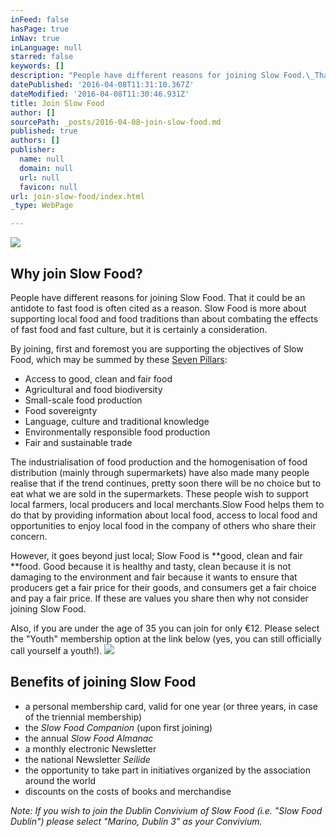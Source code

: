 ```yaml
---
inFeed: false
hasPage: true
inNav: true
inLanguage: null
starred: false
keywords: []
description: "People have different reasons for joining Slow Food.\_That it could be an antidote to fast food is often cited as a reason. Slow Food is more about supporting local food and food traditions than about combating the effects of fast food and fast culture, but it is certainly a consideration."
datePublished: '2016-04-08T11:31:10.367Z'
dateModified: '2016-04-08T11:30:46.931Z'
title: Join Slow Food
author: []
sourcePath: _posts/2016-04-08-join-slow-food.md
published: true
authors: []
publisher:
  name: null
  domain: null
  url: null
  favicon: null
url: join-slow-food/index.html
_type: WebPage

---
```

![](https://the-grid-user-content.s3-us-west-2.amazonaws.com/f0268d88-c7ef-4d98-8c1d-f1b9a337c7f7.jpg)

## Why join Slow Food?

People have different reasons for joining Slow Food. That it could be an antidote to fast food is often cited as a reason. Slow Food is more about supporting local food and food traditions than about combating the effects of fast food and fast culture, but it is certainly a consideration.

By joining, first and foremost you are supporting the objectives of Slow Food, which may be summed by these [Seven Pillars][0]:

* Access to good, clean and fair food
* Agricultural and food biodiversity
* Small-scale food production
* Food sovereignty
* Language, culture and traditional knowledge
* Environmentally responsible food production
* Fair and sustainable trade

The industrialisation of food production and the homogenisation of food distribution (mainly through supermarkets) have also made many people realise that if the trend continues, pretty soon there will be no choice but to eat what we are sold in the supermarkets. These people wish to support local farmers, local producers and local merchants.Slow Food helps them to do that by providing information about local food, access to local food and opportunities to enjoy local food in the company of others who share their concern.

However, it goes beyond just local; Slow Food is **good, clean and fair **food. Good because it is healthy and tasty, clean because it is not damaging to the environment and fair because it wants to ensure that producers get a fair price for their goods, and consumers get a fair choice and pay a fair price. If these are values you share then why not consider joining Slow Food.

Also, if you are under the age of 35 you can join for only €12\. Please select the "Youth" membership option at the link below (yes, you can still officially call yourself a youth!).
![](https://the-grid-user-content.s3-us-west-2.amazonaws.com/855ab51f-5103-4d47-bd8f-1c4eede159e9.jpg)

## Benefits of joining Slow Food

* a personal membership card, valid for one year (or three years, in case of the triennial membership)
* the _Slow Food Companion_ (upon first joining)
* the annual _Slow Food Almanac_
* a monthly electronic Newsletter
* the national Newsletter _Seilide_
* the opportunity to take part in initiatives organized by the association around the world
* discounts on the costs of books and merchandise

_Note: If you wish to join the Dublin Convivium of Slow Food (i.e. "Slow Food Dublin") please select "Marino, Dublin 3" as your Convivium._

[0]: http://www.slowfooddublin.com/slow-food/seven-pillars-of-slow-food/ "Seven Pillars of Slow Food"